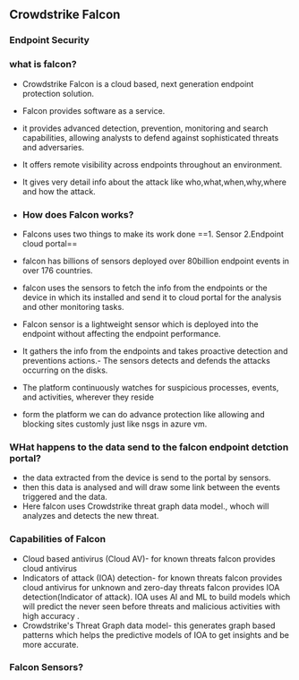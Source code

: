 
## Crowdstrike Falcon
### Endpoint Security 
### what is falcon?
- Crowdstrike Falcon is a cloud based, next generation endpoint protection solution.
- Falcon provides software as a service.
- it provides advanced detection, prevention, monitoring and search capabilities, allowing analysts to defend against sophisticated threats and adversaries.
- It offers remote visibility across endpoints throughout an environment.
- It gives very detail info about the attack like who,what,when,why,where and how the attack.
- ### How does Falcon works?
- Falcons uses two things to make its work done
==1. Sensor
2.Endpoint cloud portal==

- falcon has billions of sensors deployed over 80billion endpoint events in over 176 countries.
- falcon uses the sensors to fetch the info from the endpoints or the device in which its installed and send it to cloud portal for the analysis and other monitoring tasks.
- Falcon sensor is a lightweight sensor which is deployed into the endpoint without affecting the endpoint performance.
- It gathers the info from the endpoints and takes proactive detection and preventions actions.- The sensors detects and defends the attacks occurring on the disks.
- The platform continuously watches for suspicious processes, events, and activities, wherever they reside
- form the platform we can do advance protection like allowing and blocking sites customly just like nsgs in azure vm.
### WHat happens to the data send to the falcon endpoint detction portal?
- the data extracted from the device is send to the portal by sensors.
- then this data is analysed and will draw some link between the events triggered and the data.
- Here falcon uses Crowdstrike threat graph data model., whoch will analyzes and detects the new threat.

### Capabilities of Falcon

- Cloud based antivirus (Cloud AV)-
  for known threats falcon provides cloud antivirus
- Indicators of attack (IOA) detection-
  for known threats falcon provides cloud antivirus
  for unknown and zero-day threats falcon provides IOA detection(Indicator of attack). IOA uses AI and ML to build models which will predict the never seen before threats and malicious activities with high accuracy .
- Crowdstrike's Threat Graph data model-
  this generates graph based patterns which helps the predictive models of IOA to get insights and be more accurate.

### Falcon Sensors?

  



